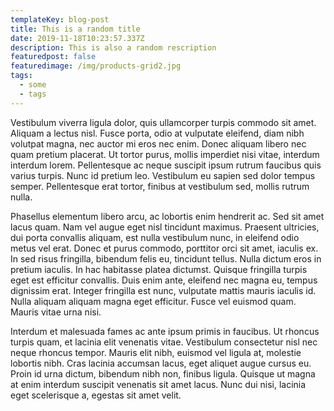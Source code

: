 ```yaml
---
templateKey: blog-post
title: This is a random title
date: 2019-11-18T10:23:57.337Z
description: This is also a random rescription
featuredpost: false
featuredimage: /img/products-grid2.jpg
tags:
  - some
  - tags
---
```

Vestibulum viverra ligula dolor, quis ullamcorper turpis commodo sit amet. Aliquam a lectus nisl. Fusce porta, odio at vulputate eleifend, diam nibh volutpat magna, nec auctor mi eros nec enim. Donec aliquam libero nec quam pretium placerat. Ut tortor purus, mollis imperdiet nisi vitae, interdum interdum lorem. Pellentesque ac neque suscipit ipsum rutrum faucibus quis varius turpis. Nunc id pretium leo. Vestibulum eu sapien sed dolor tempus semper. Pellentesque erat tortor, finibus at vestibulum sed, mollis rutrum nulla.

Phasellus elementum libero arcu, ac lobortis enim hendrerit ac. Sed sit amet lacus quam. Nam vel augue eget nisl tincidunt maximus. Praesent ultricies, dui porta convallis aliquam, est nulla vestibulum nunc, in eleifend odio metus vel erat. Donec et purus commodo, porttitor orci sit amet, iaculis ex. In sed risus fringilla, bibendum felis eu, tincidunt tellus. Nulla dictum eros in pretium iaculis. In hac habitasse platea dictumst. Quisque fringilla turpis eget est efficitur convallis. Duis enim ante, eleifend nec magna eu, tempus dignissim erat. Integer fringilla est nunc, vulputate mattis mauris iaculis id. Nulla aliquam aliquam magna eget efficitur. Fusce vel euismod quam. Mauris vitae urna nisi.

Interdum et malesuada fames ac ante ipsum primis in faucibus. Ut rhoncus turpis quam, et lacinia elit venenatis vitae. Vestibulum consectetur nisl nec neque rhoncus tempor. Mauris elit nibh, euismod vel ligula at, molestie lobortis nibh. Cras lacinia accumsan lacus, eget aliquet augue cursus eu. Proin id urna dictum, bibendum nibh non, finibus ligula. Quisque ut magna at enim interdum suscipit venenatis sit amet lacus. Nunc dui nisi, lacinia eget scelerisque a, egestas sit amet velit.
